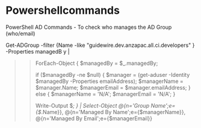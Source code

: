 # Powershellcommands
PowerShell AD Commands - To check who manages the AD Group (who/email)

Get-ADGroup -filter {Name -like "guidewire.dev.anzapac.all.ci.developers" } -Properties managedB
y |
>> ForEach-Object {
>> $managedBy = $_.managedBy;
>>
>> if ($managedBy -ne $null)
>> {
>>  $manager = (get-aduser -Identity $managedBy -Properties emailAddress);
>>  $managerName = $manager.Name;
>>  $managerEmail = $manager.emailAddress;
>> }
>> else
>> {
>>  $managerName = 'N/A';
>>  $managerEmail = 'N/A';
>> }
>>
>> Write-Output $_; } |
>> Select-Object @{n='Group Name';e={$_.Name}}, @{n='Managed By Name';e={$managerName}}, @{n='Managed By Email';e={$managerEmail}}
